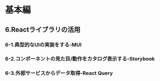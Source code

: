 # 基本編
## 6.Reactライブラリの活用
### 6-1.典型的なUIの実装をする-MUI
### 6-2.コンポーネントの見た目/動作をカタログ表示する-Storybook
### 6-3.外部サービスからデータ取得-React Query
